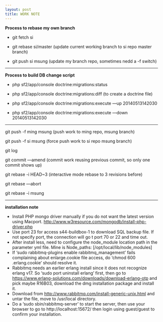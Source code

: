 ```yaml
---
layout: post
title: WORK NOTE
---
```


**Process to rebase my own branch**  

* git fetch si

* git rebase si/master (update current working branch to si repo master branch)

* git push si msung (update my branch repo, sometimes nedd a -f switch)  

---
**Process to build DB change script**  

* php sf2/app/console doctrine:migrations:status

* php sf2/app/console doctrine:migrations:diff (to create a doctrine file)

* php sf2/app/console doctrine:migrations:execute —up 20140513142030

* php sf2/app/console doctrine:migrations:execute —down 20140513142030

---

git push -f ming msung (push work to ming repo, msung branch)

git push -f si msung (force push work to si repo msung branch)

git log

git commit —amend (commit work reusing previous commit, so only one commit shows up)

git rebase -i HEAD~3 (interactive mode rebase to 3 revisions before)

git rebase —abort

git rebase -i msung
  
  
---
**installation note**  

* Install PHP mongo driver manually if you do not want the latest version using Macport.  http://www.w3resource.com/mongodb/install-php-driver.php
* Use port 23 for access s44-buildbox-1 to download SQL backup file.  If not specify port, the connection will go t port 70 or 22 and time out.
* After install less, need to configure the node_module location path in the parameter yml file.  Mine is Node_paths: [/opt/local/lib/node_modules]
* If ‘sudo rabbitmq-plugins enable rabbitmq_management’ fails complaining about enlarge.cookie file access, do ‘chmod 600 .erlang.cookie’ should resolve it.
* Rabbitmq needs an earlier erlang install since it does not recognize erlang v17.  So ‘sudo port uninstall erlang’ first, then go to https://www.erlang-solutions.com/downloads/download-erlang-otp and pick maybe R16B03, download the dmg installation package and install it.
* Download from http://www.rabbitmq.com/install-generic-unix.html and untar the file, move to /usr/local directory.
* Do a ‘sudo sbin/rabbitmq-server’ to start the server, then use your browser to go to http://localhost:15672/ then login using guest/guest to confirm your installation.